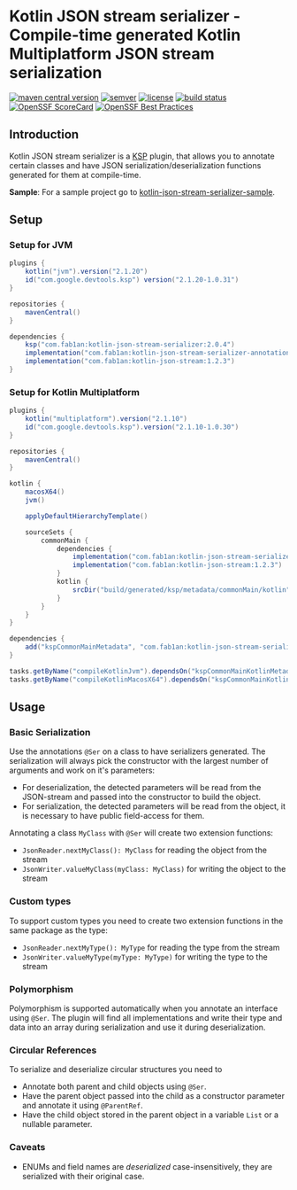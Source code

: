 # Kotlin JSON stream serializer - Compile-time generated Kotlin Multiplatform JSON stream serialization

[![maven central version](https://img.shields.io/maven-central/v/com.fab1an/kotlin-json-stream-serializer)](https://mvnrepository.com/artifact/com.fab1an/kotlin-json-stream-serializer)
[![semver](https://img.shields.io/:semver-%E2%9C%93-brightgreen.svg)](http://semver.org/)
[![license](https://img.shields.io/github/license/fab1an/kotlin-json-stream-serializer)](https://github.com/fab1an/kotlin-json-stream-serializer/blob/master/LICENSE)
[![build status](https://github.com/fab1an/kotlin-json-stream-serializer/actions/workflows/build-master.yml/badge.svg)](https://github.com/fab1an/kotlin-json-stream-serializer/actions/workflows/build-master.yml)
[![OpenSSF ScoreCard](https://img.shields.io/ossf-scorecard/github.com/fab1an/kotlin-json-stream-serializer)](https://scorecard.dev/)
[![OpenSSF Best Practices](https://www.bestpractices.dev/projects/10362/badge)](https://www.bestpractices.dev/projects/10362)


## Introduction

Kotlin JSON stream serializer is a [KSP](https://github.com/google/ksp) plugin, that allows you to annotate certain classes and have JSON serialization/deserialization functions generated for them at compile-time.

**Sample**: For a sample project go to [kotlin-json-stream-serializer-sample](https://github.com/fab1an/kotlin-json-stream-serializer-sample).

## Setup

### Setup for JVM

````gradle
plugins {
    kotlin("jvm").version("2.1.20")
    id("com.google.devtools.ksp") version("2.1.20-1.0.31")
}

repositories {
    mavenCentral()
}

dependencies {
    ksp("com.fab1an:kotlin-json-stream-serializer:2.0.4")
    implementation("com.fab1an:kotlin-json-stream-serializer-annotations:2.0.1")
    implementation("com.fab1an:kotlin-json-stream:1.2.3")
}
````
### Setup for Kotlin Multiplatform

````gradle
plugins {
    kotlin("multiplatform").version("2.1.10")
    id("com.google.devtools.ksp").version("2.1.10-1.0.30")
}

repositories {
    mavenCentral()
}

kotlin {
    macosX64()
    jvm()

    applyDefaultHierarchyTemplate()

    sourceSets {
        commonMain {
            dependencies {
                implementation("com.fab1an:kotlin-json-stream-serializer-annotations:2.0.0")
                implementation("com.fab1an:kotlin-json-stream:1.2.3")
            }
            kotlin {
                srcDir("build/generated/ksp/metadata/commonMain/kotlin")
            }
        }
    }
}

dependencies {
    add("kspCommonMainMetadata", "com.fab1an:kotlin-json-stream-serializer:2.0.3")
}

tasks.getByName("compileKotlinJvm").dependsOn("kspCommonMainKotlinMetadata")
tasks.getByName("compileKotlinMacosX64").dependsOn("kspCommonMainKotlinMetadata")
````

## Usage

### Basic Serialization

Use the annotations `@Ser` on a class to have serializers generated. The serialization will always pick the constructor with the largest number of arguments and work on it's parameters:

* For deserialization, the detected parameters will be read from the JSON-stream and passed into the constructor to build the object.
* For serialization, the detected parameters will be read from the object, it is necessary to have public field-access for them.

Annotating a class `MyClass` with `@Ser` will create two extension functions:

* `JsonReader.nextMyClass(): MyClass` for reading the object from the stream
* `JsonWriter.valueMyClass(myClass: MyClass)` for writing the object to the stream

### Custom types

To support custom types you need to create two extension functions in the same package as the type:

* `JsonReader.nextMyType(): MyType` for reading the type from the stream
* `JsonWriter.valueMyType(myType: MyType)` for writing the type to the stream


### Polymorphism

Polymorphism is supported automatically when you annotate an interface using `@Ser`. The plugin will find all implementations and write their type and data into an array during serialization and use it during deserialization.

### Circular References

To serialize and deserialize circular structures you need to

* Annotate both parent and child objects using `@Ser`.
* Have the parent object passed into the child as a constructor parameter and annotate it using `@ParentRef`.
* Have the child object stored in the parent object in a variable `List` or a nullable parameter.

### Caveats

* ENUMs and field names are *deserialized* case-insensitively, they are serialized with their original case.
